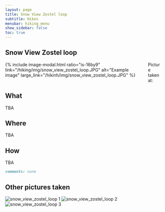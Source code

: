 ```yaml
---
layout: page
title: Snow View Zostel loop
subtitle: Hikes
menubar: hiking_menu
show_sidebar: false
toc: true
---
```


## Snow View Zostel loop

<div class="columns">
<div class="column is-6">
{% include image-modal.html ratio="is-16by9" link="/hiking/img/snow_view_zostel_loop.JPG" alt="Example image" large_link="/hikinh/img/snow_view_zostel_loop.JPG" %}
</div>
<div class="column is-6">
Picture taken at:
</div>
</div>

## What
TBA

## Where
TBA

## How
TBA

```markdown
comments: none
```

## Other pictures taken
![snow_view_zostel_loop 1](/hiking/img/snow_view_zostel_loop1.JPG)
![snow_view_zostel_loop 2](/hiking/img/snow_view_zostel_loop2.JPG)
![snow_view_zostel_loop 3](/hiking/img/snow_view_zostel_loop3.JPG)
